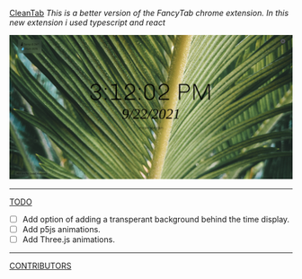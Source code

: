 [CleanTab](###CleanTab "Goto CleanTab")
_This is a better version of the FancyTab chrome extension. In this new extension i used typescript and react_

![CleanTab preview](./preview/CleanTabPreview.png)

- - - -

[TODO](##TODO "Goto TODO")
- [ ] Add option of adding a transperant background behind the time display.
- [ ] Add p5js animations.
- [ ] Add Three.js animations.

- - - -

[CONTRIBUTORS](##CONTRIBUTORS "Goto CONTRIBUTORS")
    

